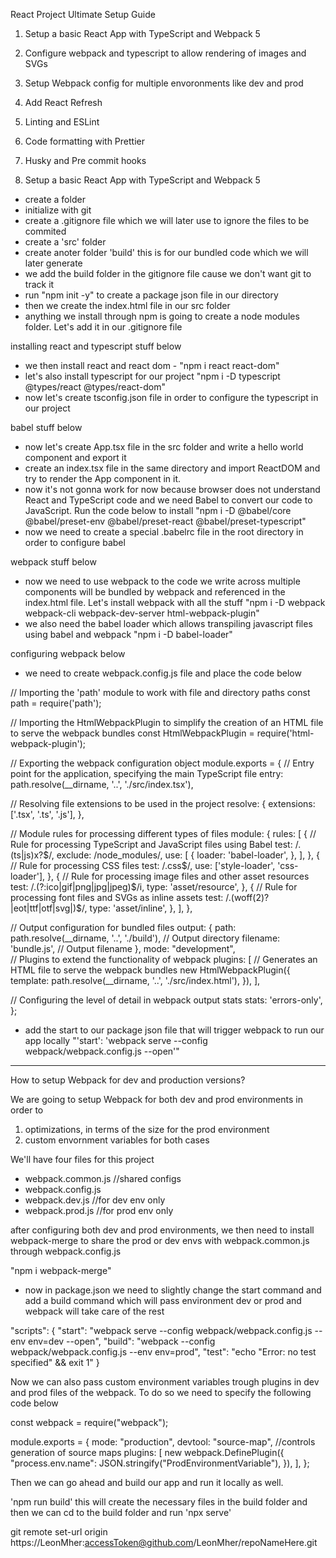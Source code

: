 React Project Ultimate Setup Guide 

1. Setup a basic React App with TypeScript and Webpack 5
2. Configure webpack and typescript to allow rendering of images and SVGs
3. Setup Webpack config for multiple envoronments like dev and prod
4. Add React Refresh
5. Linting and ESLint
6. Code formatting with Prettier
7. Husky and Pre commit hooks



1. Setup a basic React App with TypeScript and Webpack 5


- create a folder 
- initialize with git
- create a .gitignore file which we will later use to ignore the files to be commited
- create a 'src' folder
- create anoter folder 'build' this is for our bundled code which we will later generate
- we add the build folder in the gitignore file cause we don't want git to track it
- run "npm init -y" to create a package json file in our directory
- then we create the index.html file in our src folder 
- anything we install through npm is going to create a node modules folder. Let's add it in our
  .gitignore file



installing react and typescript stuff below

- we then install react and react dom - "npm i react react-dom"
- let's also install typescript for our project "npm i -D typescript @types/react @types/react-dom"
- now let's create tsconfig.json file in order to configure the typescript in our project



babel stuff below

- now let's create App.tsx file in the src folder and write a hello world component and export it
- create an index.tsx file in the same directory and import ReactDOM and try to render the App
  component in it.
- now it's not gonna work for now because browser does not understand React and TypeScript code
  and we need Babel to convert our code to JavaScript. Run the code below to install 
  "npm i -D @babel/core @babel/preset-env @babel/preset-react @babel/preset-typescript"
- now we need to create a special .babelrc file in the root directory in order to configure
  babel


webpack stuff below

- now we need to use webpack to the code we write across multiple components will be bundled
  by webpack and referenced in the index.html file. Let's install webpack with all the stuff
  "npm i -D webpack webpack-cli webpack-dev-server html-webpack-plugin"
- we also need the babel loader which allows transpiling javascript files using babel and webpack
  "npm i -D babel-loader"


configuring webpack below

- we need to create webpack.config.js file and place the code below 

// Importing the 'path' module to work with file and directory paths
const path = require('path');

// Importing the HtmlWebpackPlugin to simplify the creation of an HTML file to serve the webpack bundles
const HtmlWebpackPlugin = require('html-webpack-plugin');

// Exporting the webpack configuration object
module.exports = {
  // Entry point for the application, specifying the main TypeScript file
  entry: path.resolve(__dirname, '..', './src/index.tsx'),

  // Resolving file extensions to be used in the project
  resolve: {
    extensions: ['.tsx', '.ts', '.js'],
  },

  // Module rules for processing different types of files
  module: {
    rules: [
      {
        // Rule for processing TypeScript and JavaScript files using Babel
        test: /\.(ts|js)x?$/,
        exclude: /node_modules/,
        use: [
          {
            loader: 'babel-loader',
          },
        ],
      },
      {
        // Rule for processing CSS files
        test: /\.css$/,
        use: ['style-loader', 'css-loader'],
      },
      {
        // Rule for processing image files and other asset resources
        test: /\.(?:ico|gif|png|jpg|jpeg)$/i,
        type: 'asset/resource',
      },
      {
        // Rule for processing font files and SVGs as inline assets
        test: /\.(woff(2)?|eot|ttf|otf|svg|)$/,
        type: 'asset/inline',
      },
    ],
  },

  // Output configuration for bundled files
  output: {
    path: path.resolve(__dirname, '..', './build'), // Output directory
    filename: 'bundle.js', // Output filename
  },
mode: "development",	
  // Plugins to extend the functionality of webpack
  plugins: [
    // Generates an HTML file to serve the webpack bundles
    new HtmlWebpackPlugin({
      template: path.resolve(__dirname, '..', './src/index.html'),
    }),
  ],

  // Configuring the level of detail in webpack output stats
  stats: 'errors-only',
};


- add the start to our package json file that will trigger webpack to run our app locally
  "'start': 'webpack serve --config webpack/webpack.config.js --open'"

  
 ______________________________________________________________________________________________

 

How to setup Webpack for dev and production versions?

We are going to setup Webpack for both dev and prod environments in order to

1. optimizations, in terms of the size for the prod environment
2. custom envornment variables for both cases


We'll have four files for this project

- webpack.common.js //shared configs
- webpack.config.js
- webpack.dev.js //for dev env only
- webpack.prod.js //for prod env only

after configuring both dev and prod environments, we then need to install webpack-merge
to share the prod or dev envs with webpack.common.js through webpack.config.js

"npm i webpack-merge"

- now in package.json we need to slightly change the start command and add a build command 
  which will pass environment dev or prod and webpack will take care of the rest 

"scripts": {
    "start": "webpack serve --config webpack/webpack.config.js --env env=dev --open",
    "build": "webpack --config webpack/webpack.config.js --env env=prod",
    "test": "echo \"Error: no test specified\" && exit 1"
  }


Now we can also pass custom environment variables trough plugins in dev and prod files of the
webpack. To do so we need to specify the following code below


const webpack = require("webpack");

module.exports = {
  mode: "production",
  devtool: "source-map", //controls generation of source maps
  plugins: [
    new webpack.DefinePlugin({
      "process.env.name": JSON.stringify("ProdEnvironmentVariable"),
    }),
  ],
};



Then we can go ahead and build our app and run it locally as well.

'npm run build' this will create the necessary files in the build folder and then
we can cd to the build folder and run 'npx serve'




git remote set-url origin https://LeonMher:accessToken@github.com/LeonMher/repoNameHere.git
